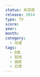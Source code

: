 ```yaml
---
status: 未完成
release: 2014
type: TV
score:
year:
month:
category:
  - 动漫
tags:
  - D类
  - 轻改
  - 搞笑
  - 日常
---
```

